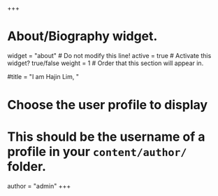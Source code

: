 +++
# About/Biography widget.
widget = "about"  # Do not modify this line!
active = true  # Activate this widget? true/false
weight = 1  # Order that this section will appear in.

#title = "I am Hajin Lim, "

# Choose the user profile to display
# This should be the username of a profile in your `content/author/` folder.
author = "admin"
+++
